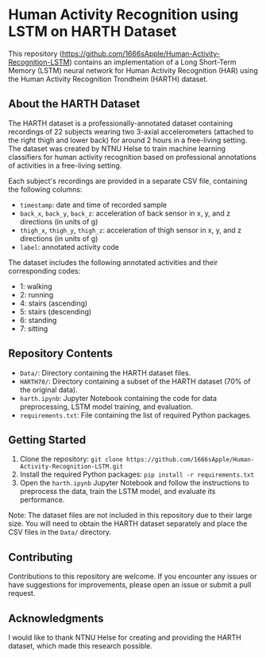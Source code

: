 # Human Activity Recognition using LSTM on HARTH Dataset

This repository (https://github.com/1666sApple/Human-Activity-Recognition-LSTM) contains an implementation of a Long Short-Term Memory (LSTM) neural network for Human Activity Recognition (HAR) using the Human Activity Recognition Trondheim (HARTH) dataset.

## About the HARTH Dataset

The HARTH dataset is a professionally-annotated dataset containing recordings of 22 subjects wearing two 3-axial accelerometers (attached to the right thigh and lower back) for around 2 hours in a free-living setting. The dataset was created by NTNU Helse to train machine learning classifiers for human activity recognition based on professional annotations of activities in a free-living setting.

Each subject's recordings are provided in a separate CSV file, containing the following columns:

- `timestamp`: date and time of recorded sample
- `back_x`, `back_y`, `back_z`: acceleration of back sensor in x, y, and z directions (in units of g)
- `thigh_x`, `thigh_y`, `thigh_z`: acceleration of thigh sensor in x, y, and z directions (in units of g)
- `label`: annotated activity code

The dataset includes the following annotated activities and their corresponding codes:

- 1: walking
- 2: running
- 4: stairs (ascending)
- 5: stairs (descending)
- 6: standing
- 7: sitting

## Repository Contents

- `Data/`: Directory containing the HARTH dataset files.
- `HARTH70/`: Directory containing a subset of the HARTH dataset (70% of the original data).
- `harth.ipynb`: Jupyter Notebook containing the code for data preprocessing, LSTM model training, and evaluation.
- `requirements.txt`: File containing the list of required Python packages.

## Getting Started

1. Clone the repository: `git clone https://github.com/1666sApple/Human-Activity-Recognition-LSTM.git`
2. Install the required Python packages: `pip install -r requirements.txt`
3. Open the `harth.ipynb` Jupyter Notebook and follow the instructions to preprocess the data, train the LSTM model, and evaluate its performance.

Note: The dataset files are not included in this repository due to their large size. You will need to obtain the HARTH dataset separately and place the CSV files in the `Data/` directory.

## Contributing

Contributions to this repository are welcome. If you encounter any issues or have suggestions for improvements, please open an issue or submit a pull request.

## Acknowledgments

I would like to thank NTNU Helse for creating and providing the HARTH dataset, which made this research possible.

